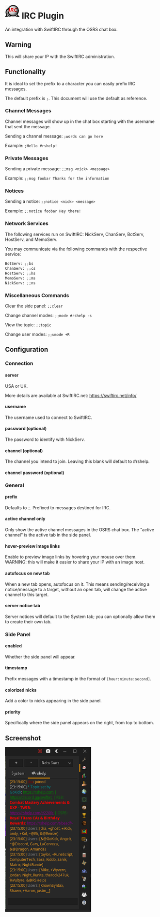 # ![Logo](icon.png) IRC Plugin

An integration with SwiftIRC through the OSRS chat box.

## Warning

This will share your IP with the SwiftIRC administration.

## Functionality

It is ideal to set the prefix to a character you can easily prefix IRC messages.

The default prefix is `;`. This document will use the default as reference.

### Channel Messages

Channel messages will show up in the chat box starting with the username that sent the message.

Sending a channel message: `;words can go here`

Example: `;Hello #rshelp!`

### Private Messages

Sending a private message: `;;msg <nick> <message>`

Example: `;;msg foobar Thanks for the information`

### Notices

Sending a notice: `;;notice <nick> <message>`

Example: `;;notice foobar Hey there!`

### Network Services

The following services run on SwiftIRC: NickServ, ChanServ, BotServ, HostServ, and MemoServ.

You may communicate via the following commands with the respective service:

```text
BotServ: ;;bs
ChanServ: ;;cs
HostServ: ;;hs
MemoServ: ;;ms
NickServ: ;;ns
```

### Miscellaneous Commands

Clear the side panel: `;;clear`

Change channel modes: `;;mode #rshelp -s`

View the topic: `;;topic`

Change user modes: `;;umode +R`

## Configuration

### Connection

#### server

USA or UK.

More details are available at SwiftIRC.net:
https://swiftirc.net/info/

#### username

The username used to connect to SwiftIRC.

#### password (optional)

The password to identify with NickServ.

#### channel (optional)

The channel you intend to join. Leaving this blank will default to #rshelp.

#### channel password (optional)

### General

#### prefix

Defaults to `;`. Prefixed to messages destined for IRC.

#### active channel only

Only show the active channel messages in the OSRS chat box. The "active channel" is the active tab in the side panel.

#### hover-preview image links

Enable to preview image links by hovering your mouse over them. WARNING: this will make it easier to share your IP with
an image host.

#### autofocus on new tab

When a new tab opens, autofocus on it. This means sending/receiving a notice/message to a target, without an open tab,
will change the active channel to this target.

#### server notice tab

Server notices will default to the System tab; you can optionally allow them to create their own tab.

### Side Panel

#### enabled

Whether the side panel will appear.

#### timestamp

Prefix messages with a timestamp in the format of `[hour:minute:second]`.

#### colorized nicks

Add a color to nicks appearing in the side panel.

#### priority

Specifically where the side panel appears on the right, from top to bottom.

## Screenshot

![screenshot.png](screenshot.png)